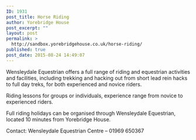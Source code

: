 ```yaml
---
ID: 1931
post_title: Horse Riding
author: Yorebridge House
post_excerpt: ""
layout: post
permalink: >
  http://sandbox.yorebridgehouse.co.uk/horse-riding/
published: true
post_date: 2015-08-24 14:49:07
---
```

Wensleydale Equestrian offers a full range of riding and equestrian activities and facilities, including trekking and hacking out from short lead rein hacks to full day treks, for both experienced and novice riders. 

Riding lessons for groups or individuals, experience range from novice to experienced riders.

Full riding holidays can be organised through Wensleydale Equestrian, located 10 minutes from Yorebridge House.

Contact:
Wensleydale Equestrian Centre – 01969 650367